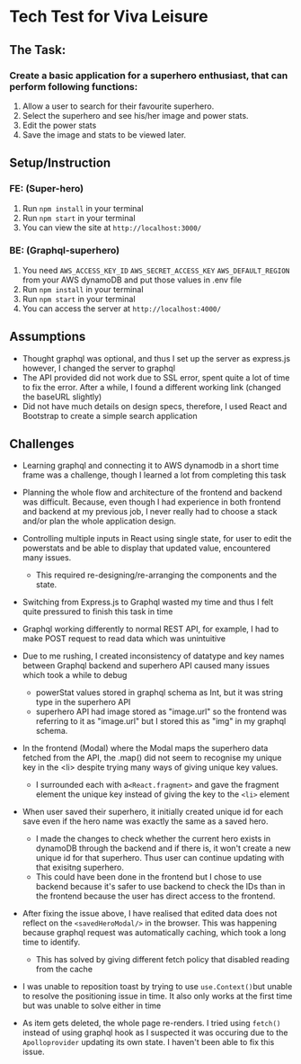 # Tech Test for Viva Leisure

## The Task:

### Create a basic application for a superhero enthusiast, that can perform following functions:

1. Allow a user to search for their favourite superhero.
2. Select the superhero and see his/her image and power stats.
3. Edit the power stats
4. Save the image and stats to be viewed later.

## Setup/Instruction

### **FE: (Super-hero)**

1. Run `npm install` in your terminal
2. Run `npm start` in your terminal
3. You can view the site at `http://localhost:3000/`

### **BE: (Graphql-superhero)**

1. You need `AWS_ACCESS_KEY_ID` `AWS_SECRET_ACCESS_KEY` `AWS_DEFAULT_REGION` from your AWS dynamoDB and put those values in .env file
2. Run `npm install` in your terminal
3. Run `npm start` in your terminal
4. You can access the server at `http://localhost:4000/`

## Assumptions

- Thought graphql was optional, and thus I set up the server as express.js however, I changed the server to graphql
- The API provided did not work due to SSL error, spent quite a lot of time to fix the error. After a while, I found a different working link (changed the baseURL slightly)
- Did not have much details on design specs, therefore, I used React and Bootstrap to create a simple search application

## Challenges

- Learning graphql and connecting it to AWS dynamodb in a short time frame was a challenge, though I learned a lot from completing this task
- Planning the whole flow and architecture of the frontend and backend was difficult. Because, even though I had experience in both frontend and backend at my previous job, I never really had to choose a stack and/or plan the whole application design.
- Controlling multiple inputs in React using single state, for user to edit the powerstats and be able to display that updated value, encountered many issues.
  - This required re-designing/re-arranging the components and the state.
- Switching from Express.js to Graphql wasted my time and thus I felt quite pressured to finish this task in time
- Graphql working differently to normal REST API, for example, I had to make POST request to read data which was unintuitive
- Due to me rushing, I created inconsistency of datatype and key names between Graphql backend and superhero API caused many issues which took a while to debug
  - powerStat values stored in graphql schema as Int, but it was string type in the superhero API
  - superhero API had image stored as "image.url" so the frontend was referring to it as "image.url" but I stored this as "img" in my graphql schema.
- In the frontend (Modal) where the Modal maps the superhero data fetched from the API, the .map() did not seem to recognise my unique key in the \<li\> despite trying many ways of giving unique key values.

  - I surrounded each with a`<React.fragment>` and gave the fragment element the unique key instead of giving the key to the `<li>` element

- When user saved their superhero, it initially created unique id for each save even if the hero name was exactly the same as a saved hero.
  - I made the changes to check whether the current hero exists in dynamoDB through the backend and if there is, it won't create a new unique id for that superhero. Thus user can continue updating with that exisitng superhero.
  - This could have been done in the frontend but I chose to use backend because it's safer to use backend to check the IDs than in the frontend because the user has direct access to the frontend.
- After fixing the issue above, I have realised that edited data does not reflect on the `<savedHeroModal/>` in the browser. This was happening because graphql request was automatically caching, which took a long time to identify.

  - This has solved by giving different fetch policy that disabled reading from the cache

- I was unable to reposition toast by trying to use `use.Context()`but unable to resolve the positioning issue in time. It also only works at the first time but was unable to solve either in time
- As item gets deleted, the whole page re-renders. I tried using `fetch()` instead of using graphql hook as I suspected it was occuring due to the `Apolloprovider` updating its own state. I haven't been able to fix this issue. 
